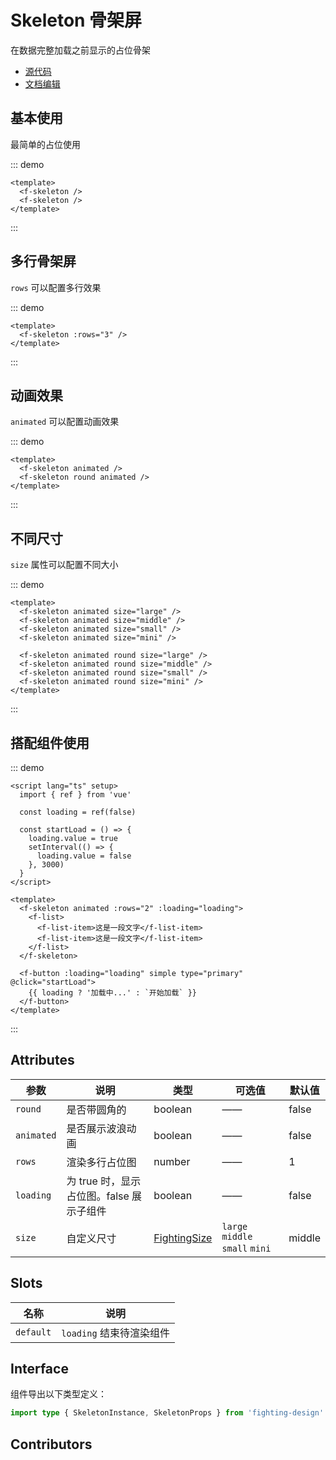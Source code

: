 # Skeleton 骨架屏

在数据完整加载之前显示的占位骨架

- [源代码](https://github.com/FightingDesign/fighting-design/tree/master/packages/fighting-design/skeleton)
- [文档编辑](https://github.com/FightingDesign/fighting-design/blob/master/docs/components/skeleton.md)

## 基本使用

最简单的占位使用

::: demo

```vue
<template>
  <f-skeleton />
  <f-skeleton />
</template>
```

:::

## 多行骨架屏

`rows` 可以配置多行效果

::: demo

```vue
<template>
  <f-skeleton :rows="3" />
</template>
```

:::

## 动画效果

`animated` 可以配置动画效果

::: demo

```vue
<template>
  <f-skeleton animated />
  <f-skeleton round animated />
</template>
```

:::

## 不同尺寸

`size` 属性可以配置不同大小

::: demo

```vue
<template>
  <f-skeleton animated size="large" />
  <f-skeleton animated size="middle" />
  <f-skeleton animated size="small" />
  <f-skeleton animated size="mini" />

  <f-skeleton animated round size="large" />
  <f-skeleton animated round size="middle" />
  <f-skeleton animated round size="small" />
  <f-skeleton animated round size="mini" />
</template>
```

:::

## 搭配组件使用

::: demo

```vue
<script lang="ts" setup>
  import { ref } from 'vue'

  const loading = ref(false)

  const startLoad = () => {
    loading.value = true
    setInterval(() => {
      loading.value = false
    }, 3000)
  }
</script>

<template>
  <f-skeleton animated :rows="2" :loading="loading">
    <f-list>
      <f-list-item>这是一段文字</f-list-item>
      <f-list-item>这是一段文字</f-list-item>
    </f-list>
  </f-skeleton>

  <f-button :loading="loading" simple type="primary" @click="startLoad">
    {{ loading ? '加载中...' : `开始加载` }}
  </f-button>
</template>
```

:::

## Attributes

| 参数       | 说明                                     | 类型                                                               | 可选值                          | 默认值 |
| ---------- | ---------------------------------------- | ------------------------------------------------------------------ | ------------------------------- | ------ |
| `round`    | 是否带圆角的                             | boolean                                                            | ——                              | false  |
| `animated` | 是否展示波浪动画                         | boolean                                                            | ——                              | false  |
| `rows`     | 渲染多行占位图                           | number                                                             | ——                              | 1      |
| `loading`  | 为 true 时，显示占位图。false 展示子组件 | boolean                                                            | ——                              | false  |
| `size`     | 自定义尺寸                               | <a href="/components/interface.html#fightingsize">FightingSize</a> | `large` `middle` `small` `mini` | middle |

## Slots

| 名称      | 说明                     |
| --------- | ------------------------ |
| `default` | `loading` 结束待渲染组件 |

## Interface

组件导出以下类型定义：

```ts
import type { SkeletonInstance, SkeletonProps } from 'fighting-design'
```

## Contributors

<a href="https://github.com/Tyh2001" target="_blank">
  <f-avatar round src="https://avatars.githubusercontent.com/u/73180970?v=4" />
</a>

<a href="https://github.com/jxzho" target="_blank">
  <f-avatar round src="https://avatars.githubusercontent.com/u/37285048?v=4" />
</a>
